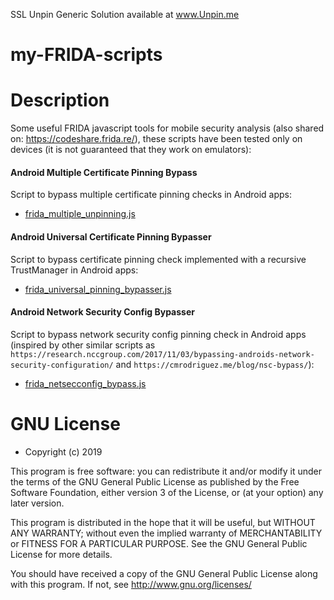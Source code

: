 SSL Unpin Generic Solution available at www.Unpin.me

# my-FRIDA-scripts


# Description
Some useful FRIDA javascript tools for mobile security analysis (also shared on: <https://codeshare.frida.re/>), these scripts have been tested only on devices (it is not guaranteed that they work on emulators):

#### Android Multiple Certificate Pinning Bypass
Script to bypass multiple certificate pinning checks in Android apps: 
*  [frida_multiple_unpinning.js](<https://gist.github.com/akabe1/5632cbc1cd49f0237cbd0a93bc8e4452>)

#### Android Universal Certificate Pinning Bypasser
Script to bypass certificate pinning check implemented with a recursive TrustManager in Android apps:
* [frida_universal_pinning_bypasser.js](<https://gist.github.com/akabe1/ac6029bf2315c6d95ff2ad00fb7be1fc>)

#### Android Network Security Config Bypasser
Script to bypass network security config pinning check in Android apps (inspired by other similar scripts as `https://research.nccgroup.com/2017/11/03/bypassing-androids-network-security-configuration/` and `https://cmrodriguez.me/blog/nsc-bypass/`):
* [frida_netsecconfig_bypass.js](<https://gist.github.com/akabe1/3da684903d8e57ec3328432358289b65>)


# GNU License
- Copyright (c) 2019

This program is free software: you can redistribute it and/or modify
it under the terms of the GNU General Public License as published by
the Free Software Foundation, either version 3 of the License, or
(at your option) any later version.

This program is distributed in the hope that it will be useful,
but WITHOUT ANY WARRANTY; without even the implied warranty of
MERCHANTABILITY or FITNESS FOR A PARTICULAR PURPOSE. See the
GNU General Public License for more details.

You should have received a copy of the GNU General Public License
along with this program.  If not, see <http://www.gnu.org/licenses/>
